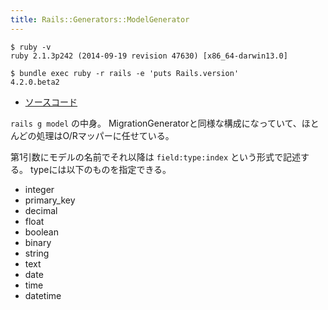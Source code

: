 ```yaml
---
title: Rails::Generators::ModelGenerator
---
```


```
$ ruby -v
ruby 2.1.3p242 (2014-09-19 revision 47630) [x86_64-darwin13.0]
```

```
$ bundle exec ruby -r rails -e 'puts Rails.version'
4.2.0.beta2
```

* [ソースコード](https://github.com/rails/rails/blob/v4.2.0.beta2/railties/lib/rails/generators/rails/model/model_generator.rb)


`rails g model` の中身。
MigrationGeneratorと同様な構成になっていて、ほとんどの処理はO/Rマッパーに任せている。

第1引数にモデルの名前でそれ以降は `field:type:index` という形式で記述する。
typeには以下のものを指定できる。

* integer
* primary_key
* decimal
* float
* boolean
* binary
* string
* text
* date
* time
* datetime
